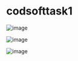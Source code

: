# codsofttask1
![image](https://github.com/AdarshSingh5200/codsofttask1/assets/147709201/e7e501c2-af79-427e-8c39-a5cb7c1fa9c5)

![image](https://github.com/AdarshSingh5200/codsofttask1/assets/147709201/3ca05f5b-c248-4f3f-b5ed-39d8bf6822d3)

![image](https://github.com/AdarshSingh5200/codsofttask1/assets/147709201/f9faf1e1-f2db-451a-8453-1c168d65d26c)



